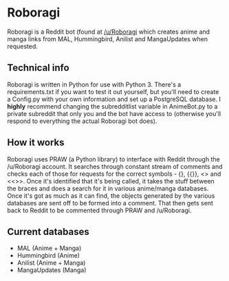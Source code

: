 # Roboragi
Roboragi is a Reddit bot (found at [/u/Roboragi](https://www.reddit.com/user/Roboragi/) which creates anime and manga links from MAL, Hummingbird, Anilist and MangaUpdates when requested.

## Technical info
Roboragi is written in Python for use with Python 3. There's a requirements.txt if you want to test it out yourself, but you'll need to create a Config.py with your own information and set up a PostgreSQL database. I **highly** recommend changing the subredditlist variable in AnimeBot.py to a private subreddit that only you and the bot have access to (otherwise you'll respond to everything the actual Roboragi bot does).

## How it works
Roboragi uses PRAW (a Python library) to interface with Reddit through the /u/Roboragi account. It searches through constant stream of comments and checks each of those for requests for the correct symbols - {}, {{}}, <> and <<>>. Once it's identified that it's being called, it takes the stuff between the braces and does a search for it in various anime/manga databases. Once it's got as much as it can find, the objects generated by the various databases are sent off to be formed into a comment. That then gets sent back to Reddit to be commented through PRAW and /u/Roboragi.

## Current databases
- MAL (Anime + Manga)
- Hummingbird (Anime)
- Anilist (Anime + Manga)
- MangaUpdates (Manga)